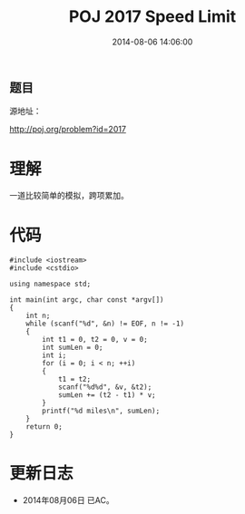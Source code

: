 ﻿---
layout: post
title: POJ 2017 Speed Limit
date: 2014-08-06 14:06:00
categories: Exercise
toc: true
---
## 题目
源地址：

http://poj.org/problem?id=2017

# 理解
一道比较简单的模拟，跨项累加。

<!-- more -->

# 代码

```
#include <iostream>
#include <cstdio>

using namespace std;

int main(int argc, char const *argv[])
{
    int n;
    while (scanf("%d", &n) != EOF, n != -1)
    {
        int t1 = 0, t2 = 0, v = 0;
        int sumLen = 0;
        int i;
        for (i = 0; i < n; ++i)
        {
            t1 = t2;
            scanf("%d%d", &v, &t2);
            sumLen += (t2 - t1) * v;
        }
        printf("%d miles\n", sumLen);
    }
    return 0;
}

```

# 更新日志
- 2014年08月06日 已AC。